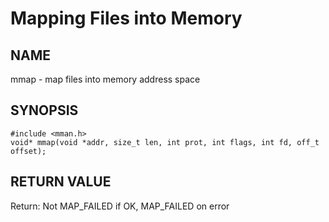 # Mapping Files into Memory
## NAME
mmap - map files into memory address space
## SYNOPSIS
```
#include <mman.h>
void* mmap(void *addr, size_t len, int prot, int flags, int fd, off_t offset);
```
## RETURN VALUE
Return: Not MAP_FAILED if OK, MAP_FAILED on error
